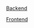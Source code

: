 [Backend](https://staging-cohort-bank.herokuapp.com/)

[Frontend](https://react-cohort-bank.herokuapp.com/)